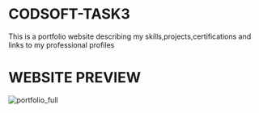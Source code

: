 # CODSOFT-TASK3
This is a portfolio website describing my skills,projects,certifications and links to my professional profiles
# WEBSITE PREVIEW
![portfolio_full](https://github.com/Nancy-Gup/CODSOFT-TASK3/assets/140293292/172e0b00-7f9d-433a-9149-101adb46bafa)
